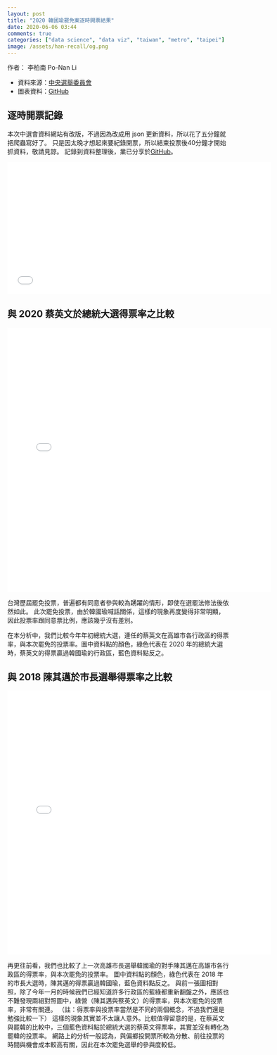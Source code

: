 ```yaml
---
layout: post
title: "2020 韓國瑜罷免案逐時開票結果"
date: 2020-06-06 03:44
comments: true
categories: ["data science", "data viz", "taiwan", "metro", "taipei"]
image: /assets/han-recall/og.png
---
```


<link rel="stylesheet" href="/assets/css/iframe.css">

作者： 李柏南 Po-Nan Li


- 資料來源：[中央選舉委員會](https://recall.2020.nat.gov.tw/)
- 圖表資料：[GitHub](https://github.com/leeneil/blog.ponan.li/blob/gh-pages/assets/han-recall/2020_recall.csv)


## 逐時開票記錄

本次中選會資料網站有改版，不過因為改成用 json 更新資料，所以花了五分鐘就把爬蟲寫好了。
只是因太晚才想起來要紀錄開票，所以結束投票後40分鐘才開始抓資料，敬請見諒。
記錄到資料整理後，業已分享於[GitHub](https://github.com/leeneil/blog.ponan.li/blob/gh-pages/assets/han-recall/2020_recall.csv)。

<iframe frameborder="0" scrolling="no" height="300" width="600" src="/assets/han-recall/han-recall.html"></iframe>


## 與 2020 蔡英文於總統大選得票率之比較

<iframe frameborder="0" scrolling="no" height="600" width="600" src="/assets/han-recall/recall_vs_2020.html"></iframe>

台灣歷屆罷免投票，普遍都有同意者參與較為踴躍的情形，即使在選罷法修法後依然如此。
此次罷免投票，由於韓國瑜喊話關係，這樣的現象再度變得非常明顯，因此投票率跟同意票比例，應該幾乎沒有差別。

在本分析中，我們比較今年年初總統大選，連任的蔡英文在高雄市各行政區的得票率，與本次罷免的投票率。圖中資料點的顏色，綠色代表在 2020 年的總統大選時，蔡英文的得票贏過韓國瑜的行政區，藍色資料點反之。


## 與 2018 陳其邁於市長選舉得票率之比較

<iframe frameborder="0" scrolling="no" height="600" width="600" src="/assets/han-recall/recall_vs_2018.html"></iframe>

再更往前看，我們也比較了上一次高雄市長選舉韓國瑜的對手陳其邁在高雄市各行政區的得票率，與本次罷免的投票率。
圖中資料點的顏色，綠色代表在 2018 年的市長大選時，陳其邁的得票贏過韓國瑜，藍色資料點反之。
與前一張圖相對照，除了今年一月的時候我們已經知道許多行政區的藍綠都重新翻盤之外，應該也不難發現兩組對照圖中，綠營（陳其邁與蔡英文）的得票率，與本次罷免的投票率，非常有關連。
（註：得票率與投票率當然是不同的兩個概念，不過我們還是勉強比較一下）
這樣的現象其實並不太讓人意外。比較值得留意的是，在蔡英文與罷韓的比較中，三個藍色資料點於總統大選的蔡英文得票率，其實並沒有轉化為罷韓的投票率。
網路上的分析一般認為，與偏鄉投開票所較為分散、前往投票的時間與機會成本較高有關，因此在本次罷免選舉的參與度較低。